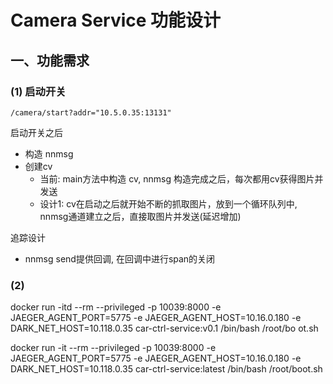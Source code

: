 # Camera Service 功能设计


## 一、功能需求

### (1) 启动开关

`/camera/start?addr="10.5.0.35:13131"`

启动开关之后
   - 构造 nnmsg
   - 创建cv
      - 当前: main方法中构造 cv, nnmsg 构造完成之后，每次都用cv获得图片并发送
      - 设计1: cv在启动之后就开始不断的抓取图片，放到一个循环队列中, nnmsg通道建立之后，直接取图片并发送(延迟增加)

追踪设计
  - nnmsg send提供回调, 在回调中进行span的关闭

### (2) 

docker run -itd --rm --privileged -p 10039:8000 -e JAEGER_AGENT_PORT=5775 -e JAEGER_AGENT_HOST=10.16.0.180 -e DARK_NET_HOST=10.118.0.35 car-ctrl-service:v0.1 /bin/bash /root/bo
ot.sh

docker run -it --rm --privileged -p 10039:8000 -e JAEGER_AGENT_PORT=5775 -e JAEGER_AGENT_HOST=10.16.0.180 -e DARK_NET_HOST=10.118.0.35 car-ctrl-service:latest /bin/bash /root/boot.sh